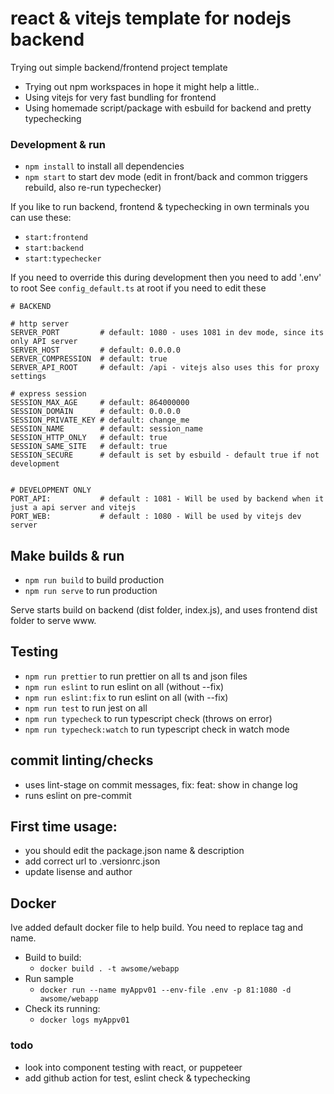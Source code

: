 # react & vitejs template for nodejs backend

Trying out simple backend/frontend project template

-   Trying out npm workspaces in hope it might help a little..
-   Using vitejs for very fast bundling for frontend
-   Using homemade script/package with esbuild for backend and pretty typechecking

### Development & run

-   `npm install` to install all dependencies
-   `npm start` to start dev mode (edit in front/back and common triggers rebuild, also re-run
    typechecker)

If you like to run backend, frontend & typechecking in own terminals you can use these:

-   `start:frontend`
-   `start:backend`
-   `start:typechecker`

If you need to override this during development then you need to add '.env' to root See
`config_default.ts` at root if you need to edit these

```env
# BACKEND

# http server
SERVER_PORT         # default: 1080 - uses 1081 in dev mode, since its only API server
SERVER_HOST         # default: 0.0.0.0
SERVER_COMPRESSION  # default: true
SERVER_API_ROOT     # default: /api - vitejs also uses this for proxy settings

# express session
SESSION_MAX_AGE     # default: 864000000
SESSION_DOMAIN      # default: 0.0.0.0
SESSION_PRIVATE_KEY # default: change_me
SESSION_NAME        # default: session_name
SESSION_HTTP_ONLY   # default: true
SESSION_SAME_SITE   # default: true
SESSION_SECURE      # default is set by esbuild - default true if not development


# DEVELOPMENT ONLY
PORT_API:           # default : 1081 - Will be used by backend when it just a api server and vitejs
PORT_WEB:           # default : 1080 - Will be used by vitejs dev server
```

## Make builds & run

-   `npm run build` to build production
-   `npm run serve` to run production

Serve starts build on backend (dist folder, index.js), and uses frontend dist folder to serve www.

## Testing

-   `npm run prettier` to run prettier on all ts and json files
-   `npm run eslint` to run eslint on all (without --fix)
-   `npm run eslint:fix` to run eslint on all (with --fix)
-   `npm run test` to run jest on all
-   `npm run typecheck` to run typescript check (throws on error)
-   `npm run typecheck:watch` to run typescript check in watch mode

## commit linting/checks

-   uses lint-stage on commit messages, fix: feat: show in change log
-   runs eslint on pre-commit

## First time usage:

-   you should edit the package.json name & description
-   add correct url to .versionrc.json
-   update lisense and author


## Docker
Ive added default docker file to help build.
You need to replace tag and name.

* Build to build:
  * `docker build . -t awsome/webapp`  
* Run sample 
  * `docker run --name myAppv01 --env-file .env -p 81:1080 -d awsome/webapp`
* Check its running: 
  * `docker logs myAppv01`

### todo

-   look into component testing with react, or puppeteer
-   add github action for test, eslint check & typechecking
